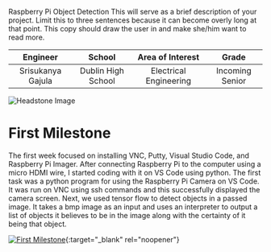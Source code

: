 ﻿Raspberry Pi Object Detection
This will serve as a brief description of your project. Limit this to three sentences because it can become overly long at that point. This copy should draw the user in and make she/him want to read more.

| **Engineer** | **School** | **Area of Interest** | **Grade** |
|:--:|:--:|:--:|:--:|
| Srisukanya Gajula | Dublin High School | Electrical Engineering | Incoming Senior

![Headstone Image](https://bluestampengineering.com/wp-content/uploads/2016/05/improve.jpg)
  

# First Milestone
  

The first week focused on installing VNC, Putty, Visual Studio Code, and Raspberry Pi Imager. After connecting Raspberry Pi to the computer using a micro HDMI wire, I started coding with it on VS Code using python. The first task was a python program for using the Raspberry Pi Camera on VS Code. It was run on VNC using ssh commands and this successfully displayed the camera screen. Next, we used tensor flow to detect objects in a passed image. It takes a bmp image as an input and uses an interpreter to output a list of objects it believes to be in the image along with the certainty of it being that object. 

[![First Milestone](https://res.cloudinary.com/marcomontalbano/image/upload/v1612574117/video_to_markdown/images/youtube--CaCazFBhYKs-c05b58ac6eb4c4700831b2b3070cd403.jpg)](https://www.youtube.com/watch?v=CaCazFBhYKs "First Milestone"){:target="_blank" rel="noopener"}

